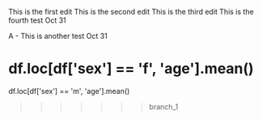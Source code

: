 This is the first edit
This is the second edit
This is the third edit
This is the fourth test Oct 31

A - This is another test Oct 31



df.loc[df['sex'] == 'f', 'age'].mean()
=======
df.loc[df['sex'] == 'm', 'age'].mean()
>>>>>>> branch_1

